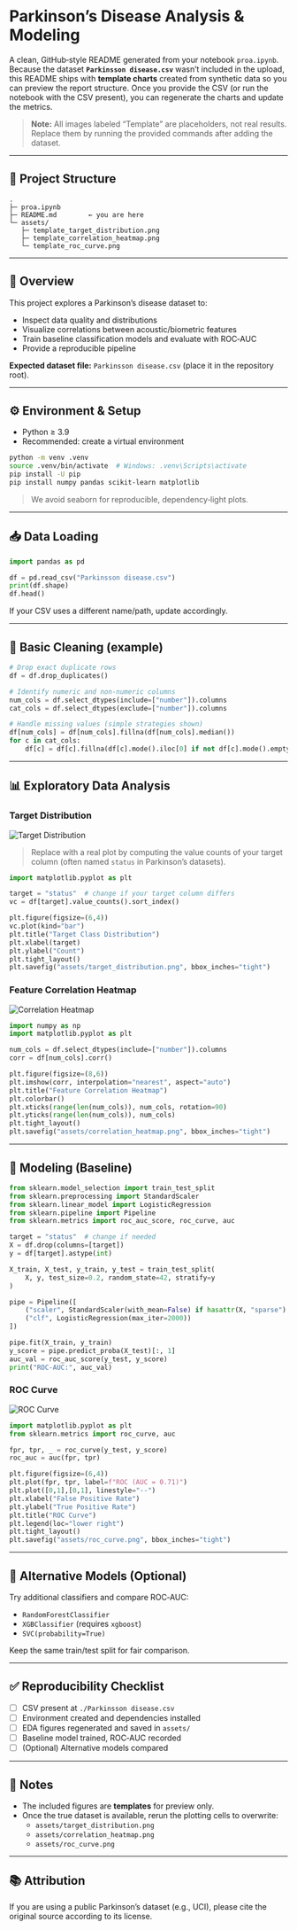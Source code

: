 # Parkinson’s Disease Analysis & Modeling

A clean, GitHub‑style README generated from your notebook `proa.ipynb`.  
Because the dataset **`Parkinsson disease.csv`** wasn’t included in the upload, this README ships with **template charts** created from synthetic data so you can preview the report structure. Once you provide the CSV (or run the notebook with the CSV present), you can regenerate the charts and update the metrics.

> **Note:** All images labeled “Template” are placeholders, not real results. Replace them by running the provided commands after adding the dataset.

---

## 📁 Project Structure

```
.
├─ proa.ipynb
├─ README.md        ← you are here
└─ assets/
   ├─ template_target_distribution.png
   ├─ template_correlation_heatmap.png
   └─ template_roc_curve.png
```

---

## 🔎 Overview

This project explores a Parkinson’s disease dataset to:
- Inspect data quality and distributions
- Visualize correlations between acoustic/biometric features
- Train baseline classification models and evaluate with ROC‑AUC
- Provide a reproducible pipeline

**Expected dataset file:** `Parkinsson disease.csv` (place it in the repository root).

---

## ⚙️ Environment & Setup

- Python ≥ 3.9
- Recommended: create a virtual environment

```bash
python -m venv .venv
source .venv/bin/activate  # Windows: .venv\Scripts\activate
pip install -U pip
pip install numpy pandas scikit-learn matplotlib
```

> We avoid seaborn for reproducible, dependency‑light plots.

---

## 📥 Data Loading

```python
import pandas as pd

df = pd.read_csv("Parkinsson disease.csv")
print(df.shape)
df.head()
```

If your CSV uses a different name/path, update accordingly.

---

## 🧹 Basic Cleaning (example)

```python
# Drop exact duplicate rows
df = df.drop_duplicates()

# Identify numeric and non-numeric columns
num_cols = df.select_dtypes(include=["number"]).columns
cat_cols = df.select_dtypes(exclude=["number"]).columns

# Handle missing values (simple strategies shown)
df[num_cols] = df[num_cols].fillna(df[num_cols].median())
for c in cat_cols:
    df[c] = df[c].fillna(df[c].mode().iloc[0] if not df[c].mode().empty else "Unknown")
```

---

## 📊 Exploratory Data Analysis

### Target Distribution
![Target Distribution](assets/template_target_distribution.png)

> Replace with a real plot by computing the value counts of your target column (often named `status` in Parkinson’s datasets).

```python
import matplotlib.pyplot as plt

target = "status"  # change if your target column differs
vc = df[target].value_counts().sort_index()

plt.figure(figsize=(6,4))
vc.plot(kind="bar")
plt.title("Target Class Distribution")
plt.xlabel(target)
plt.ylabel("Count")
plt.tight_layout()
plt.savefig("assets/target_distribution.png", bbox_inches="tight")
```

### Feature Correlation Heatmap
![Correlation Heatmap](corr.png)

```python
import numpy as np
import matplotlib.pyplot as plt

num_cols = df.select_dtypes(include=["number"]).columns
corr = df[num_cols].corr()

plt.figure(figsize=(8,6))
plt.imshow(corr, interpolation="nearest", aspect="auto")
plt.title("Feature Correlation Heatmap")
plt.colorbar()
plt.xticks(range(len(num_cols)), num_cols, rotation=90)
plt.yticks(range(len(num_cols)), num_cols)
plt.tight_layout()
plt.savefig("assets/correlation_heatmap.png", bbox_inches="tight")
```

---

## 🤖 Modeling (Baseline)

```python
from sklearn.model_selection import train_test_split
from sklearn.preprocessing import StandardScaler
from sklearn.linear_model import LogisticRegression
from sklearn.pipeline import Pipeline
from sklearn.metrics import roc_auc_score, roc_curve, auc

target = "status"  # change if needed
X = df.drop(columns=[target])
y = df[target].astype(int)

X_train, X_test, y_train, y_test = train_test_split(
    X, y, test_size=0.2, random_state=42, stratify=y
)

pipe = Pipeline([
    ("scaler", StandardScaler(with_mean=False) if hasattr(X, "sparse") else StandardScaler()),
    ("clf", LogisticRegression(max_iter=2000))
])

pipe.fit(X_train, y_train)
y_score = pipe.predict_proba(X_test)[:, 1]
auc_val = roc_auc_score(y_test, y_score)
print("ROC-AUC:", auc_val)
```

### ROC Curve
![ROC Curve](roc.png)

```python
import matplotlib.pyplot as plt
from sklearn.metrics import roc_curve, auc

fpr, tpr, _ = roc_curve(y_test, y_score)
roc_auc = auc(fpr, tpr)

plt.figure(figsize=(6,4))
plt.plot(fpr, tpr, label=f"ROC (AUC = 0.71)")
plt.plot([0,1],[0,1], linestyle="--")
plt.xlabel("False Positive Rate")
plt.ylabel("True Positive Rate")
plt.title("ROC Curve")
plt.legend(loc="lower right")
plt.tight_layout()
plt.savefig("assets/roc_curve.png", bbox_inches="tight")
```

---

## 🧪 Alternative Models (Optional)

Try additional classifiers and compare ROC‑AUC:
- `RandomForestClassifier`
- `XGBClassifier` (requires `xgboost`)
- `SVC(probability=True)`

Keep the same train/test split for fair comparison.

---

## ✅ Reproducibility Checklist

- [ ] CSV present at `./Parkinsson disease.csv`
- [ ] Environment created and dependencies installed
- [ ] EDA figures regenerated and saved in `assets/`
- [ ] Baseline model trained, ROC‑AUC recorded
- [ ] (Optional) Alternative models compared

---

## 📝 Notes

- The included figures are **templates** for preview only.  
- Once the true dataset is available, rerun the plotting cells to overwrite:
  - `assets/target_distribution.png`
  - `assets/correlation_heatmap.png`
  - `assets/roc_curve.png`

---

## 📚 Attribution

If you are using a public Parkinson’s dataset (e.g., UCI), please cite the original source according to its license.
